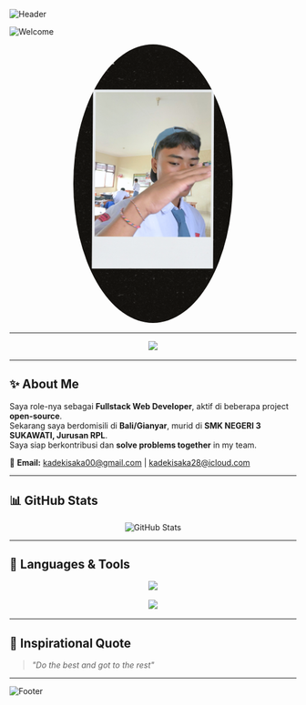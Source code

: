 <!-- Header Animasi Pixel Art -->
![Header](https://capsule-render.vercel.app/api?type=waving&color=gradient&height=100&section=footer)
<p></p>

  ![Welcome](https://readme-typing-svg.demolab.com?font=Fira+Code&weight=600&size=30&duration=3000&pause=1000&color=F7F7F7&center=true&vCenter=true&width=900&lines=Hi+I’m+ISAKA+😎;Welcome+This+my+GitHub+profile!;+I+live+in+Bali+i+love+code+work+with+together+😗)

<!-- Foto Profil -->
<p align="center">
  <img src="gws.png" width="280" height="490" style="border-radius: 50%;" />
</p>

---

<!-- Animasi Mengetik di Bawah Foto -->
<p align="center">
  <img src="https://readme-typing-svg.demolab.com?font=Fira+Code&size=20&duration=2000&pause=500&color=F7F7F7&center=true&vCenter=true&width=800&lines=Hi+I'm+ISAKA+👋;I'm+a+Fullstack+Web+Developer;I+love+creating+cool+projects!;Let's+work+together+and+solve+problems!">
</p>

---

<!-- Deskripsi Diri -->
## ✨ About Me
Saya role-nya sebagai **Fullstack Web Developer**, aktif di beberapa project **open-source**.  
Sekarang saya berdomisili di **Bali/Gianyar**, murid di **SMK NEGERI 3 SUKAWATI, Jurusan RPL**.  
Saya siap berkontribusi dan **solve problems together** in my team.  

📧 **Email:** kadekisaka00@gmail.com | kadekisaka28@icloud.com  

---

<!-- Statistik GitHub -->
## 📊 GitHub Stats
<p align="center">
  <img src="https://github-readme-stats.vercel.app/api?username=SAKA-LG&show_icons=true&theme=radical" alt="GitHub Stats" />
</p>

---

<!-- Bahasa & Tools dengan Animasi Bergerak -->
## 🚀 Languages & Tools
<p align="center">
  <img src="https://skillicons.dev/icons?i=html,css,js,react,nodejs,git,github" />
</p>

<p align="center">
  <img src="https://readme-typing-svg.demolab.com?font=Fira+Code&size=20&duration=2000&pause=500&color=F7F7F7&center=true&vCenter=true&width=800&lines=I+code+in+JavaScript!;I+develop+with+React!;I+work+on+Back-End+and+Front-End!;Ayo+collaborate+bersama+make+cool+project!">
</p>

---

<!-- Quotes -->
## 🌟 Inspirational Quote
> *"Do the best and got to the rest"*

---

<!-- Animasi Footer -->
![Footer](https://capsule-render.vercel.app/api?type=waving&color=gradient&height=100&section=footer)

